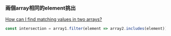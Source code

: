 ### 兩個array相同的element挑出

[How can I find matching values in two arrays?](https://stackoverflow.com/questions/12433604/how-can-i-find-matching-values-in-two-arrays)

```js
const intersection = array1.filter(element => array2.includes(element));
```

